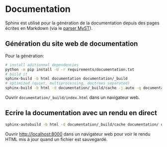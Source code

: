 # Documentation

Sphinx est utilisé pour la génération de la documentation depuis des pages écrites en Markdown (via le [parser MyST](https://myst-parser.readthedocs.io/en/latest/)).

## Génération du site web de documentation

Pour la génération:

```bash
# install aditionnal dependencies
python -m pip install -U -r requirements/documentation.txt
# build it
sphinx-build -b html documentation documentation/_build
# optimized (quiet, multiprocessing, doctrees separated)
sphinx-build -b html -d documentation/_build/cache -j auto -q documentation documentation/_build/html
```

Ouvrir `documentation/_build/index.html` dans un navigateur web.

## Ecrire la documentation avec un rendu en direct

```bash
sphinx-autobuild -b html -d documentation/_build/cache documentation/ documentation/_build
```

Ouvrir <http://localhost:8000> dans un navigateur web pour voir le rendu HTML mis à jour quand un fichier est sauvegardé.
